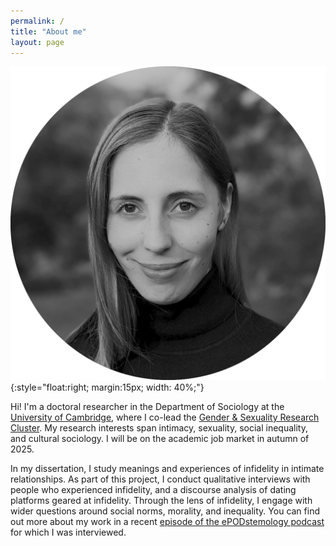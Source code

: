 ```yaml
---
permalink: /
title: "About me"
layout: page
---
```


![Simone Schneider](Schneider_photo_bw.png){:style="float:right; margin:15px; width: 40%;"}

Hi! I'm a doctoral researcher in the Department of Sociology at the [University of Cambridge](https://research.sociology.cam.ac.uk/profile/simone-schneider-2022), where I co-lead the [Gender & Sexuality Research Cluster](https://research.sociology.cam.ac.uk/gender-sexuality-research-cluster). My research interests span intimacy, sexuality, social inequality, and cultural sociology. I will be on the academic job market in autumn of 2025. 

In my dissertation, I study meanings and experiences of infidelity in intimate relationships. As part of this project, I conduct qualitative interviews with people who experienced infidelity, and a discourse analysis of dating platforms geared at infidelity. Through the lens of infidelity, I engage with wider questions around social norms, morality, and inequality. You can find out more about my work in a recent [episode of the ePODstemology podcast](https://open.spotify.com/episode/5a1NqXbLalwLlqgXX4jhrA?si=378c2a0d7c7e4e22) for which I was interviewed.
